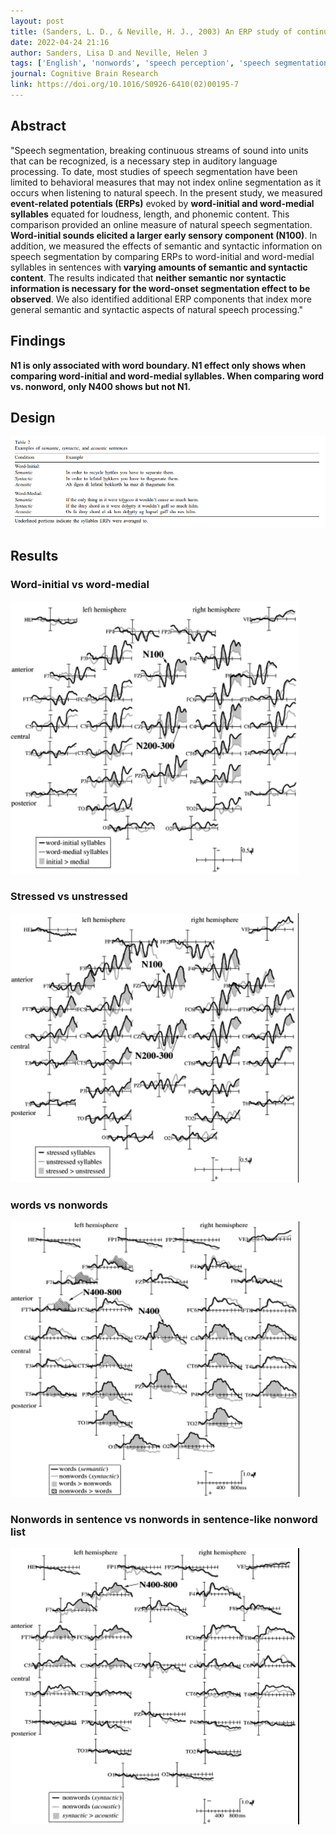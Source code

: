 ```yaml
---
layout: post
title: (Sanders, L. D., & Neville, H. J., 2003) An ERP study of continuous speech processing - I. Segmentation, semantics, and syntax in native speakers
date: 2022-04-24 21:16
author: Sanders, Lisa D and Neville, Helen J
tags: ['English', 'nonwords', 'speech perception', 'speech segmentation', 'temporal parsing', 'EEG', 'ERP', 'N1']
journal: Cognitive Brain Research
link: https://doi.org/10.1016/S0926-6410(02)00195-7
---
```


## Abstract

"Speech segmentation, breaking continuous streams of sound into units that can be recognized, is a necessary step in auditory language processing. To date, most studies of speech segmentation have been limited to behavioral measures that may not index online segmentation as it occurs when listening to natural speech. In the present study, we measured **event-related potentials (ERPs)** evoked by **word-initial and word-medial syllables** equated for loudness, length, and phonemic content. This comparison provided an online measure of natural speech segmentation. **Word-initial sounds elicited a larger early sensory component (N100)**. In addition, we measured the effects of semantic and syntactic information on speech segmentation by comparing ERPs to word-initial and word-medial syllables in sentences with **varying amounts of semantic and syntactic content**. The results indicated that **neither semantic nor syntactic information is necessary for the word-onset segmentation effect to be observed**. We also identified additional ERP components that index more general semantic and syntactic aspects of natural speech processing."

## Findings

**N1 is only associated with word boundary. N1 effect only shows when comparing word-initial and word-medial syllables. When comparing word vs. nonword, only N400 shows but not N1.**

## Design

![design](/img/articles-phd/sanders-2003-1.png)

## Results

### Word-initial vs word-medial

![results1](/img/articles-phd/sanders-2003-2.png)

### Stressed vs unstressed

![results2](/img/articles-phd/sanders-2003-3.png)

### words vs nonwords

![results3](/img/articles-phd/sanders-2003-4.png)

### Nonwords in sentence vs nonwords in sentence-like nonword list

![results4](/img/articles-phd/sanders-2003-5.png)